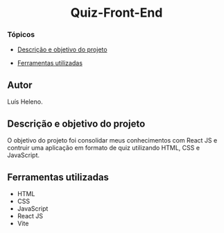
<h1 align="center"> Quiz-Front-End </h1>

### Tópicos 

- [Descrição e objetivo do projeto](#descrição-e-objetivo-do-projeto)

- [Ferramentas utilizadas](#ferramentas-utilizadas)

###

## Autor
Luís Heleno.

## Descrição e objetivo do projeto
O objetivo do projeto foi consolidar meus conhecimentos com React JS e contruir uma aplicação em formato de quiz utilizando HTML, CSS e JavaScript.

###


## Ferramentas utilizadas
- HTML
- CSS 
- JavaScript 
- React JS
- Vite
